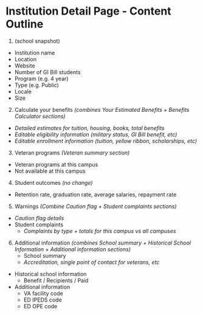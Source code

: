 # Institution Detail Page - Content Outline

1. (school snapshot)
  - Institution name
  - Location
  - Website
  - Number of GI Bill students
  - Program (e.g. 4 year)
  - Type (e.g. Public)
  - Locale
  - Size
2. Calculate your benefits
_(combines Your Estimated Benefits + Benefits Calculator sections)_
  - _Detailed estimates for tuition, housing, books, total benefits_
  - _Editable eligibility information (military status, GI Bill benefit, etc)_
  - _Editable enrollment information (tuition, yellow ribbon, scholarships, etc)_
3. Veteran programs
_(Veteran summary section)_
  - Veteran programs at this campus
  - Not available at this campus
4. Student outcomes
_(no change)_
  - Retention rate, graduation rate, average salaries, repayment rate
5. Warnings
_(Combine Caution flag + Student complaints sections)_
  - _Caution flag details_
  - Student complaints
    - _Complaints by type + totals for this campus vs all campuses_
6. Additional information
_(combines School summary + Historical School Information + Additional information sections)_
    - School summary
    - _Accreditation, single point of contact for veterans, etc_
  - Historical school information
    - Benefit / Recipients / Paid
  - Additional information
    - VA facility code
    - ED IPEDS code
    - ED OPE code
